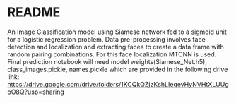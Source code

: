 # README
An Image Classification model using Siamese network fed to a sigmoid unit for a logistic regression problem. Data pre-processing involves face detection and localization and extracting faces to create a data frame with random pairing combinations. For this face localization MTCNN is used. 
Final prediction notebook will need model weights(Siamese_Net.h5), class_images.pickle, names.pickle which are provided in the following drive link:
https://drive.google.com/drive/folders/1KCQkQZjzKshLIeqevHyNVHtXLUUgoO8Q?usp=sharing
